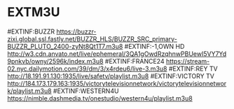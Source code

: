 # EXTM3U
#EXTINF:BUZZR
https://buzzr-zixi.global.ssl.fastly.net/BUZZR_HLS/BUZZR_SRC_primary-BUZZR_PLUTO_2400-zyNt8Qt1T7.m3u8
#EXTINF:-1,OWN HD
http://w3.cdn.anvato.net/live/ephemeral/3QA1gOwdRzqhnwPBUewI5VY7Yd9pnkvb/owny/2596k/index.m3u8
#EXTINF:FRANCE24
https://stream-02.nyc.dailymotion.com/39/dm/3/x4rdeu6/live-3.m3u8
#EXTINF:REY TV
http://18.191.91.130:1935/live/safetv/playlist.m3u8
#EXTINF:VICTORY TV
http://184.173.179.163:1935/victorytelevisionnetwork/victorytelevisionnetwork/playlist.m3u8
#EXTINF:WESTERN4U
https://nimble.dashmedia.tv/onestudio/western4u/playlist.m3u8
